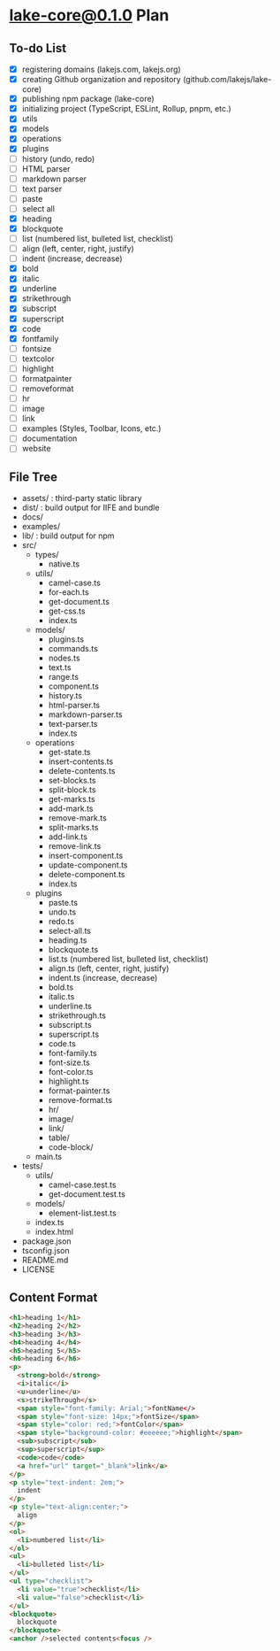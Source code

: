 # lake-core@0.1.0 Plan

## To-do List

* [X] registering domains (lakejs.com, lakejs.org)
* [X] creating Github organization and repository (github.com/lakejs/lake-core)
* [X] publishing npm package (lake-core)
* [X] initializing project (TypeScript, ESLint, Rollup, pnpm, etc.)
* [X] utils
* [X] models
* [X] operations
* [X] plugins
* [ ] history (undo, redo)
* [ ] HTML parser
* [ ] markdown parser
* [ ] text parser
* [ ] paste
* [ ] select all
* [X] heading
* [X] blockquote
* [ ] list (numbered list, bulleted list, checklist)
* [ ] align (left, center, right, justify)
* [ ] indent (increase, decrease)
* [X] bold
* [X] italic
* [X] underline
* [X] strikethrough
* [X] subscript
* [X] superscript
* [X] code
* [X] fontfamily
* [ ] fontsize
* [ ] textcolor
* [ ] highlight
* [ ] formatpainter
* [ ] removeformat
* [ ] hr
* [ ] image
* [ ] link
* [ ] examples (Styles, Toolbar, Icons, etc.)
* [ ] documentation
* [ ] website

## File Tree

* assets/ : third-party static library
* dist/ : build output for IIFE and bundle
* docs/
* examples/
* lib/ : build output for npm
* src/
  * types/
    * native.ts
  * utils/
    * camel-case.ts
    * for-each.ts
    * get-document.ts
    * get-css.ts
    * index.ts
  * models/
    * plugins.ts
    * commands.ts
    * nodes.ts
    * text.ts
    * range.ts
    * component.ts
    * history.ts
    * html-parser.ts
    * markdown-parser.ts
    * text-parser.ts
    * index.ts
  * operations
    * get-state.ts
    * insert-contents.ts
    * delete-contents.ts
    * set-blocks.ts
    * split-block.ts
    * get-marks.ts
    * add-mark.ts
    * remove-mark.ts
    * split-marks.ts
    * add-link.ts
    * remove-link.ts
    * insert-component.ts
    * update-component.ts
    * delete-component.ts
    * index.ts
  * plugins
    * paste.ts
    * undo.ts
    * redo.ts
    * select-all.ts
    * heading.ts
    * blockquote.ts
    * list.ts (numbered list, bulleted list, checklist)
    * align.ts (left, center, right, justify)
    * indent.ts (increase, decrease)
    * bold.ts
    * italic.ts
    * underline.ts
    * strikethrough.ts
    * subscript.ts
    * superscript.ts
    * code.ts
    * font-family.ts
    * font-size.ts
    * font-color.ts
    * highlight.ts
    * format-painter.ts
    * remove-format.ts
    * hr/
    * image/
    * link/
    * table/
    * code-block/
  * main.ts
* tests/
  * utils/
    * camel-case.test.ts
    * get-document.test.ts
  * models/
    * element-list.test.ts
  * index.ts
  * index.html
* package.json
* tsconfig.json
* README.md
* LICENSE

## Content Format

```html
<h1>heading 1</h1>
<h2>heading 2</h2>
<h3>heading 3</h3>
<h4>heading 4</h4>
<h5>heading 5</h5>
<h6>heading 6</h6>
<p>
  <strong>bold</strong>
  <i>italic</i>
  <u>underline</u>
  <s>strikeThrough</s>
  <span style="font-family: Arial;">fontName</>
  <span style="font-size: 14px;">fontSize</span>
  <span style="color: red;">fontColor</span>
  <span style="background-color: #eeeeee;">highlight</span>
  <sub>subscript</sub>
  <sup>superscript</sup>
  <code>code</code>
  <a href="url" target="_blank">link</a>
</p>
<p style="text-indent: 2em;">
  indent
</p>
<p style="text-align:center;">
  align
</p>
<ol>
  <li>numbered list</li>
</ol>
<ul>
  <li>bulleted list</li>
</ul>
<ul type="checklist">
  <li value="true">checklist</li>
  <li value="false">checklist</li>
</ul>
<blockquote>
  blockquote
</blockquote>
<anchor />selected contents<focus />
```
